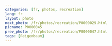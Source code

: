 ```yaml
---
categories: [fr, photos, recreation]
lang: fr
layout: photo
next_photo: /fr/photos/recreation/P0000029.html
picname: P0000045
prev_photo: /fr/photos/recreation/P0000047.html
tags: [Feigenbaum]
---
```

